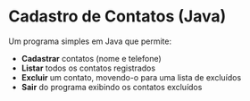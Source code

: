 # Cadastro de Contatos (Java)

Um programa simples em Java que permite:

- **Cadastrar** contatos (nome e telefone)  
- **Listar** todos os contatos registrados  
- **Excluir** um contato, movendo-o para uma lista de excluídos  
- **Sair** do programa exibindo os contatos excluídos  

